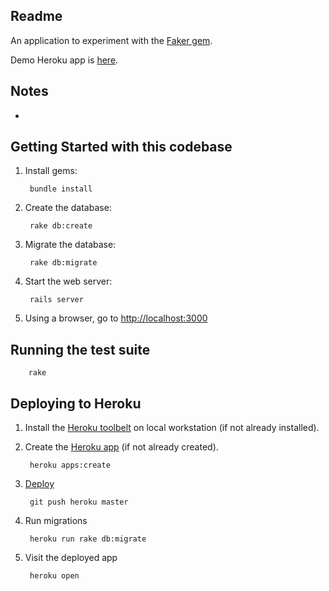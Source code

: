 ## Readme

An application to experiment with the [Faker gem](https://github.com/stympy/faker).

Demo Heroku app is [here](http://sandbox-013-faker.herokuapp.com/).

## Notes

*

## Getting Started with this codebase

1. Install gems:

        bundle install

2. Create the database:

        rake db:create

4. Migrate the database:

        rake db:migrate

5. Start the web server:

        rails server

5. Using a browser, go to [http://localhost:3000](http://localhost:3000)

## Running the test suite

        rake

## Deploying to Heroku

1. Install the [Heroku toolbelt](https://devcenter.heroku.com/articles/getting-started-with-rails4#local-workstation-setup) on local workstation (if not already installed).

2. Create the [Heroku app](https://devcenter.heroku.com/articles/getting-started-with-rails4#deploy-your-application-to-heroku) (if not already created).

        heroku apps:create

3. [Deploy](https://devcenter.heroku.com/articles/git#deploying-code)

        git push heroku master

4. Run migrations

        heroku run rake db:migrate

5. Visit the deployed app

        heroku open


